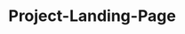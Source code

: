 # Project-Landing-Page

<!-- 
    credits to the owner of images that I used in this project.


    thunder.jpg - Photo by Mateo Abrahan on Unsplash
    
-->